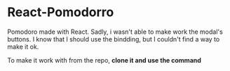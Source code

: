 # React-Pomodorro

Pomodoro made with React.
Sadly, i wasn't able to make work the modal's buttons.
I know that I should use the bindding, but I couldn't find a way to make it ok.

To make it work with from the repo, **clone it and use the command**

~~~ parcel src/index.html ~~~
